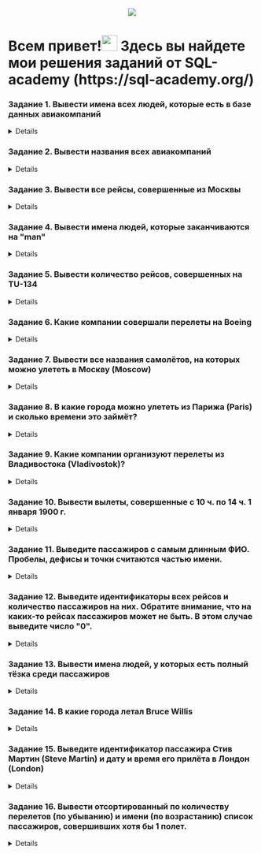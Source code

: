 <div id="header" align="center">
  <img src="[https://github.com/blackcater/blackcater/raw/main/images/Hi.gif](https://giphy.com/gifs/vISmwpBJUNYzukTnVx)](https://media3.giphy.com/media/v1.Y2lkPTc5MGI3NjExdzZ2ZzJhNWk3ajVtanNtNXJ5Yjhia3Y3emo0M3kyZHEybzRuMnBqMyZlcD12MV9pbnRlcm5hbF9naWZfYnlfaWQmY3Q9Zw/vISmwpBJUNYzukTnVx/giphy.gif)"/>
</div>
<h1 align="left"> Всем привет!<img src="https://github.com/blackcater/blackcater/raw/main/images/Hi.gif" height="32"> 
Здесь вы найдете мои решения заданий от SQL-academy (https://sql-academy.org/) 
</h1>




### Задание 1. Вывести имена всех людей, которые есть в базе данных авиакомпаний
<details> 
SELECT name
FROM Passenger
</details> 


### Задание 2. Вывести названия всеx авиакомпаний
<details> 
SELECT name
from Company
</details>  


### Задание 3. Вывести все рейсы, совершенные из Москвы
<details> 
SELECT *
FROM trip
WHERE town_from = 'Moscow'
</details> 


### Задание 4. Вывести имена людей, которые заканчиваются на "man"
<details> 
SELECT name
FROM passenger
WHERE name LIKE '%man'
</details> 


### Задание 5. Вывести количество рейсов, совершенных на TU-134
<details>  
SELECT COUNT(*) AS COUNT
FROM Trip
WHERE plane = 'TU-134'
</details> 


### Задание 6. Какие компании совершали перелеты на Boeing
<details> 
SELECT DISTINCT name
FROM Company
	JOIN Trip ON Company.id = Trip.company
WHERE Trip.plane = 'Boeing'
</details> 


### Задание 7. Вывести все названия самолётов, на которых можно улететь в Москву (Moscow)
<details> 
SELECT DISTINCT plane
FROM Trip
WHERE town_to = 'Moscow'
</details> 


### Задание 8. В какие города можно улететь из Парижа (Paris) и сколько времени это займёт?

<details> 
	
#### вариант 1
SELECT town_to,
	TIMEDIFF(time_in, time_out) AS flight_time
FROM Trip
WHERE town_from = 'Paris'


#### вариант 2
SELECT town_to,
	sec_to_time(TIMESTAMPDIFF(SECOND, time_out, time_in)) AS flight_time
FROM Trip
WHERE town_from = 'Paris'
</details> 


### Задание 9. Какие компании организуют перелеты из Владивостока (Vladivostok)?
<details> 
SELECT name
FROM Company
	JOIN Trip ON Company.id = Trip.company
WHERE town_from = 'Vladivostok'
</details> 


### Задание 10. Вывести вылеты, совершенные с 10 ч. по 14 ч. 1 января 1900 г.
<details> 
SELECT *
FROM Trip
WHERE time_out BETWEEN '1900-01-01 10:00:00' AND '1900-01-01 14:00:00'
</details> 


### Задание 11. Выведите пассажиров с самым длинным ФИО. Пробелы, дефисы и точки считаются частью имени.
<details> 
SELECT name
FROM Passenger
WHERE LENGTH(name) = (
		SELECT MAX(LENGTH(name))
		FROM Passenger
	)
 </details> 
 

### Задание 12. Выведите идентификаторы всех рейсов и количество пассажиров на них. Обратите внимание, что на каких-то рейсах пассажиров может не быть. В этом случае выведите число "0".
<details> 
SELECT trip,
	COUNT(passenger) AS COUNT
FROM Pass_in_trip
GROUP BY trip
</details> 


### Задание 13. Вывести имена людей, у которых есть полный тёзка среди пассажиров
<details>
SELECT name
FROM passenger
GROUP BY name
HAVING COUNT(name) > 1
</details>

### Задание 14. В какие города летал Bruce Willis
<details>
SELECT town_to
FROM trip
	JOIN Pass_in_trip ON Trip.id = Pass_in_trip.trip
	JOIN Passenger ON Pass_in_trip.passenger = Passenger.id
WHERE Passenger.name = 'Bruce Willis'
</details>

### Задание 15. Выведите идентификатор пассажира Стив Мартин (Steve Martin) и дату и время его прилёта в Лондон (London)
<details>
SELECT Passenger.id,
	time_in
FROM Trip
	JOIN Pass_in_trip ON Trip.id = Pass_in_trip.trip
	JOIN Passenger ON Pass_in_trip.passenger = Passenger.id
WHERE Passenger.name = 'Steve Martin'
	AND town_to = 'London'
</details>

### Задание 16. Вывести отсортированный по количеству перелетов (по убыванию) и имени (по возрастанию) список пассажиров, совершивших хотя бы 1 полет.
<details>
	
#### вариант 1
	SELECT name,
	COUNT(Pass_in_trip.id) AS COUNT
FROM Pass_in_trip
	JOIN Passenger ON Pass_in_trip.passenger = Passenger.id
WHERE Pass_in_trip.passenger = Passenger.id
GROUP BY Passenger.name
ORDER BY COUNT(Pass_in_trip.id) DESC, name

#### вариант 2
SELECT name,
	COUNT(*) AS count
FROM Passenger
	JOIN Pass_in_trip on Pass_in_trip.passenger = Passenger.id
GROUP BY passenger
HAVING COUNT(trip) > 0
ORDER by COUNT(trip) DESC, name
</details>


